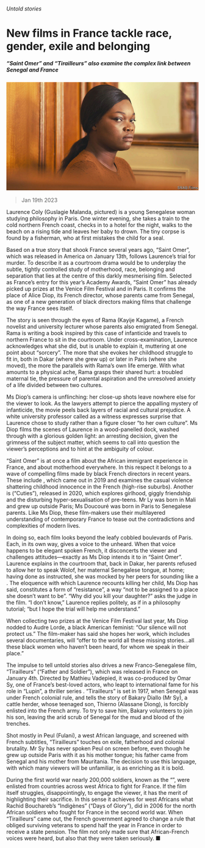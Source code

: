 ###### Untold stories

# New films in France tackle race, gender, exile and belonging 

##### “Saint Omer” and “Tirailleurs” also examine the complex link between Senegal and France 

![image](images/20230121_CUP003.jpg) 

> Jan 19th 2023 

Laurence Coly (Guslagie Malanda, pictured) is a young Senegalese woman studying philosophy in Paris. One winter evening, she takes a train to the cold northern French coast, checks in to a hotel for the night, walks to the beach on a rising tide and leaves her baby to drown. The tiny corpse is found by a fisherman, who at first mistakes the child for a seal. 

Based on a true story that shook France several years ago, “Saint Omer”, which was released in America on January 13th, follows Laurence’s trial for murder. To describe it as a courtroom drama would be to underplay the subtle, tightly controlled study of motherhood, race, belonging and separation that lies at the centre of this darkly mesmerising film. Selected as France’s entry for this year’s Academy Awards, “Saint Omer” has already picked up prizes at the Venice Film Festival and in Paris. It confirms the place of Alice Diop, its French director, whose parents came from Senegal, as one of a new generation of black directors making films that challenge the way France sees itself. 

The story is seen through the eyes of Rama (Kayije Kagame), a French novelist and university lecturer whose parents also emigrated from Senegal. Rama is writing a book inspired by this case of infanticide and travels to northern France to sit in the courtroom. Under cross-examination, Laurence acknowledges what she did, but is unable to explain it, muttering at one point about “sorcery”. The more that she evokes her childhood struggle to fit in, both in Dakar (where she grew up) or later in Paris (where she moved), the more the parallels with Rama’s own life emerge. With what amounts to a physical ache, Rama grasps their shared hurt: a troubled maternal tie, the pressure of parental aspiration and the unresolved anxiety of a life divided between two cultures.

Ms Diop’s camera is unflinching: her close-up shots leave nowhere else for the viewer to look. As the lawyers attempt to pierce the appalling mystery of infanticide, the movie peels back layers of racial and cultural prejudice. A white university professor called as a witness expresses surprise that Laurence chose to study  rather than a figure closer “to her own culture”. Ms Diop films the scenes of Laurence in a wood-panelled dock, washed through with a glorious golden light: an arresting decision, given the grimness of the subject matter, which seems to call into question the viewer’s perceptions and to hint at the ambiguity of colour.

“Saint Omer” is at once a film about the African immigrant experience in France, and about motherhood everywhere. In this respect it belongs to a wave of compelling films made by black French directors in recent years. These include , which came out in 2019 and examines the casual violence shattering childhood innocence in the French  (high-rise suburbs). Another is  (“Cuties”), released in 2020, which explores girlhood, giggly friendship and the disturbing hyper-sexualisation of pre-teens. Mr Ly was born in Mali and grew up outside Paris; Ms Doucouré was born in Paris to Senegalese parents. Like Ms Diop, these film-makers use their multilayered understanding of contemporary France to tease out the contradictions and complexities of modern lives.

In doing so, each film looks beyond the leafy cobbled boulevards of Paris. Each, in its own way, gives a voice to the unheard. When that voice happens to be elegant spoken French, it disconcerts the viewer and challenges attitudes—exactly as Ms Diop intends it to in “Saint Omer”. Laurence explains in the courtroom that, back in Dakar, her parents refused to allow her to speak Wolof, her maternal Senegalese tongue, at home; having done as instructed, she was mocked by her peers for sounding like a . The eloquence with which Laurence recounts killing her child, Ms Diop has said, constitutes a form of “resistance”, a way “not to be assigned to a place she doesn’t want to be”. “Why did you kill your daughter?” asks the judge in the film. “I don’t know,” Laurence replies politely, as if in a philosophy tutorial; “but I hope the trial will help me understand.” 

When collecting two prizes at the Venice Film Festival last year, Ms Diop nodded to Audre Lorde, a black American feminist: “Our silence will not protect us.” The film-maker has said she hopes her work, which includes several documentaries, will “offer to the world all these missing stories…all these black women who haven’t been heard, for whom we speak in their place.”

The impulse to tell untold stories also drives a new Franco-Senegalese film, “Tirailleurs” (“Father and Soldier”), which was released in France on January 4th. Directed by Mathieu Vadepied, it was co-produced by Omar Sy, one of France’s best-loved actors, who leapt to international fame for his role in “Lupin”, a thriller series . “Tirailleurs” is set in 1917, when Senegal was under French colonial rule, and tells the story of Bakary Diallo (Mr Sy), a cattle herder, whose teenaged son, Thierno (Alassane Diong), is forcibly enlisted into the French army. To try to save him, Bakary volunteers to join his son, leaving the arid scrub of Senegal for the mud and blood of the trenches. 


Shot mostly in Peul (Fulani), a west African language, and screened with French subtitles, “Tirailleurs” touches on exile, fatherhood and colonial brutality. Mr Sy has never spoken Peul on screen before, even though he grew up outside Paris with it as his mother tongue; his father came from Senegal and his mother from Mauritania. The decision to use this language, with which many viewers will be unfamiliar, is as enriching as it is bold.

During the first world war nearly 200,000 soldiers, known as the “”, were enlisted from countries across west Africa to fight for France. If the film itself struggles, disappointingly, to engage the viewer, it has the merit of highlighting their sacrifice. In this sense it achieves for west Africans what Rachid Bouchareb’s “Indigènes” (“Days of Glory”), did in 2006 for the north African soldiers who fought for France in the second world war. When “Tirailleurs” came out, the French government agreed to change a rule that obliged surviving veterans to spend half the year in France in order to receive a state pension. The film not only made sure that African-French voices were heard, but also that they were taken seriously. ■


